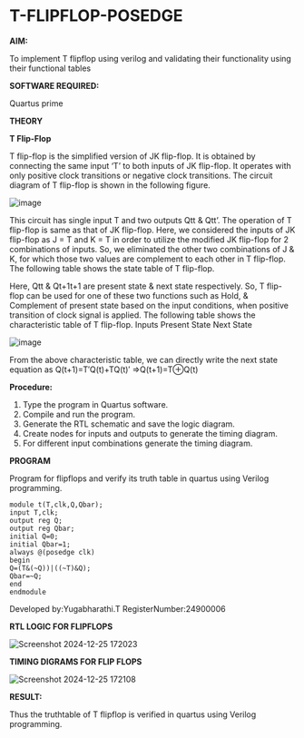 # T-FLIPFLOP-POSEDGE

**AIM:**

To implement  T flipflop using verilog and validating their functionality using their functional tables

**SOFTWARE REQUIRED:**

Quartus prime

**THEORY**

**T Flip-Flop**

T flip-flop is the simplified version of JK flip-flop. It is obtained by connecting the same input ‘T’ to both inputs of JK flip-flop. It operates with only positive clock transitions or negative clock transitions. The circuit diagram of T flip-flop is shown in the following figure.

![image](https://github.com/naavaneetha/T-FLIPFLOP-POSEDGE/assets/154305477/458a68fe-2d08-4a9d-ac4f-7ae0480ce0bd)

 
This circuit has single input T and two outputs Qtt & Qtt’. The operation of T flip-flop is same as that of JK flip-flop. Here, we considered the inputs of JK flip-flop as J = T and K = T in order to utilize the modified JK flip-flop for 2 combinations of inputs. So, we eliminated the other two combinations of J & K, for which those two values are complement to each other in T flip-flop. The following table shows the state table of T flip-flop.

Here, Qtt & Qt+1t+1 are present state & next state respectively. So, T flip-flop can be used for one of these two functions such as Hold, & Complement of present state based on the input conditions, when positive transition of clock signal is applied. The following table shows the characteristic table of T flip-flop. Inputs Present State Next State

![image](https://github.com/naavaneetha/T-FLIPFLOP-POSEDGE/assets/154305477/cdd7fb32-539f-4b66-bb8d-f305a153c886)

 
From the above characteristic table, we can directly write the next state equation as Q(t+1)=T′Q(t)+TQ(t)′ ⇒Q(t+1)=T⊕Q(t)

**Procedure:**

1. Type the program in Quartus software.
2. Compile and run the program.
3. Generate the RTL schematic and save the logic diagram.
4. Create nodes for inputs and outputs to generate the timing diagram.
5. For different input combinations generate the timing diagram.

**PROGRAM**

Program for flipflops and verify its truth table in quartus using Verilog programming.
~~~
module t(T,clk,Q,Qbar); 
input T,clk; 
output reg Q; 
output reg Qbar; 
initial Q=0; 
initial Qbar=1; 
always @(posedge clk) 
begin  
Q=(T&(~Q))|((~T)&Q); 
Qbar=~Q; 
end 
endmodule
~~~

Developed by:Yugabharathi.T RegisterNumber:24900006

**RTL LOGIC FOR FLIPFLOPS**

![Screenshot 2024-12-25 172023](https://github.com/user-attachments/assets/5a4e2a5a-3488-4b99-9ec1-824219b480ed)

**TIMING DIGRAMS FOR FLIP FLOPS**

![Screenshot 2024-12-25 172108](https://github.com/user-attachments/assets/a6303a95-8442-4765-932f-7e6f5be069cc)

**RESULT:**

 Thus the truthtable of T flipflop is verified in quartus using Verilog programming.
